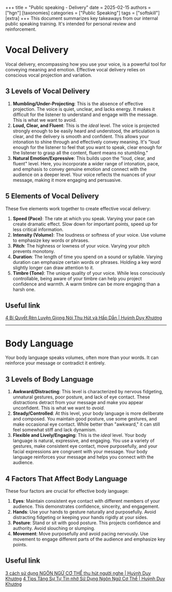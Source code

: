 +++
title = "Public speaking - Delivery"
date = 2025-02-15
authors = ["hgn"]
[taxonomies]
categories = ["Public Speaking"]
tags = ["softskill"]
[extra]
+++
This document summarizes key takeaways from our internal public speaking training.  It's intended for personal review and reinforcement.

# Vocal Delivery
Vocal delivery, encompassing how you use your voice, is a powerful tool for conveying meaning and emotion.  Effective vocal delivery relies on conscious vocal projection and variation.
## 3 Levels of Vocal Delivery
1. **Mumbling/Under-Projecting**: This is the absence of effective projection.  The voice is quiet, unclear, and lacks energy. It makes it difficult for the listener to understand and engage with the message.  This is what we want to avoid.
2. **Loud, Clear, and Fluent**: This is the *ideal* level.  The voice is projected strongly enough to be easily heard and understood, the articulation is clear, and the delivery is smooth and confident.  This allows your intonation to shine through and effectively convey meaning.  It's "loud enough for the listener to feel that you want to speak, clear enough for the listener to grasp all the content, fluent means no stumbling."
3. **Natural Emotion/Expressive**: This builds upon the "loud, clear, and fluent" level.  Here, you incorporate a wider range of intonation, pace, and emphasis to convey genuine emotion and connect with the audience on a deeper level.  Your voice reflects the nuances of your message, making it more engaging and persuasive.

## 5 Elements of Vocal Delivery
These five elements work together to create effective vocal delivery:
1. **Speed (Pace)**: The rate at which you speak. Varying your pace can create dramatic effect. Slow down for important points, speed up for less critical information.
2. **Intensity (Volume)**: The loudness or softness of your voice. Use volume to emphasize key words or phrases.
3. **Pitch**: The highness or lowness of your voice. Varying your pitch prevents monotony.
4. **Duration**: The length of time you spend on a sound or syllable. Varying duration can emphasize certain words or phrases. Holding a key word slightly longer can draw attention to it.
5. **Timbre (Tone)**: The unique quality of your voice. While less consciously controllable, being aware of your timbre can help you project confidence and warmth. A warm timbre can be more engaging than a harsh one.

## Useful link
[4 Bí Quyết Rèn Luyện Giọng Nói Thu Hút và Hấp Dẫn | Huỳnh Duy Khương](https://www.youtube.com/watch?v=GRiQ80T9RZI)

---
# Body Language
Your body language speaks volumes, often more than your words.  It can reinforce your message or contradict it entirely.
## 3 Levels of Body Language
1. **Awkward/Distracting**: This level is characterized by nervous fidgeting, unnatural gestures, poor posture, and lack of eye contact.  These distractions detract from your message and make you appear unconfident.  This is what we want to *avoid*.
2. **Steady/Controlled**: At this level, your body language is more deliberate and composed.  You maintain good posture, use some gestures, and make occasional eye contact.  While better than "awkward," it can still feel somewhat stiff and lack dynamism.
3. **Flexible and Lively/Engaging**: This is the *ideal* level.  Your body language is natural, expressive, and engaging.  You use a variety of gestures, make consistent eye contact, move purposefully, and your facial expressions are congruent with your message.  Your body language reinforces your message and helps you connect with the audience.

## 4 Factors That Affect Body Language
These four factors are crucial for effective body language:

1. **Eyes**: Maintain consistent eye contact with different members of your audience. This demonstrates confidence, sincerity, and engagement.
2. **Hands**: Use your hands to gesture naturally and purposefully. Avoid distracting fidgeting or keeping your hands rigidly at your sides.
3. **Posture**: Stand or sit with good posture. This projects confidence and authority. Avoid slouching or slumping.
4. **Movement**: Move purposefully and avoid pacing nervously. Use movement to engage different parts of the audience and emphasize key points.

## Useful link
[3 cách sử dụng NGÔN NGỮ CƠ THỂ thu hút người nghe | Huỳnh Duy Khương](https://www.youtube.com/watch?v=xPY9EHVp_1E)
[4 Tips Tăng Sự Tự Tin nhờ Sử Dụng Ngôn Ngữ Cơ Thể | Huỳnh Duy Khương](https://www.youtube.com/watch?v=TeWXTbm3MmE)